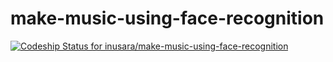 make-music-using-face-recognition
=================================

[ ![Codeship Status for inusara/make-music-using-face-recognition](https://codeship.com/projects/25ce4940-5b63-0132-9a5c-727edfa43f5b/status)](https://codeship.com/projects/50506)
